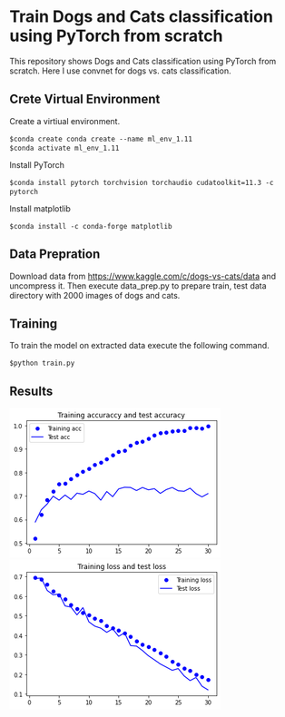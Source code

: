 # Train Dogs and Cats classification using PyTorch from scratch
This repository shows Dogs and Cats classification using PyTorch from scratch.
Here I use convnet for dogs vs. cats classification.

## Crete Virtual Environment
Create a virtiual environment.
```console
$conda create conda create --name ml_env_1.11
$conda activate ml_env_1.11
```
Install PyTorch
```console
$conda install pytorch torchvision torchaudio cudatoolkit=11.3 -c pytorch
```
Install matplotlib
```console
$conda install -c conda-forge matplotlib
```

## Data Prepration
Download data from https://www.kaggle.com/c/dogs-vs-cats/data and uncompress it.
Then execute data_prep.py to prepare train, test data directory with 2000 images
of dogs and cats.

## Training
To train the model on extracted data execute the following command.
```console
$python train.py
```

## Results
![image info](./plot.png)
![image info](./loss.png)
